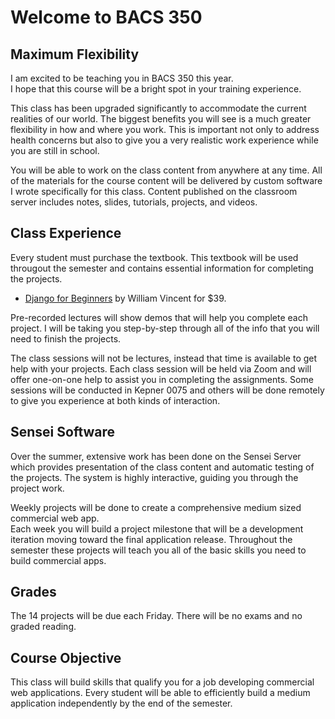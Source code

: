 # Welcome to BACS 350


## Maximum Flexibility

I am excited to be teaching you in BACS 350 this year.  
I hope that this course will be a bright spot in your training experience.

This class has been upgraded significantly to accommodate the current realities of our world. 
The biggest benefits you will see is a much greater flexibility in how and where you work.
This is important not only to address health concerns but also to give you a very realistic 
work experience while you are still in school.

You will be able to work on the class content from anywhere at any time.  All of the materials 
for the course content will be delivered by custom software I wrote specifically for this class. 
Content published on the classroom server includes notes, slides, tutorials, projects, and videos.


## Class Experience

Every student must purchase the textbook. This textbook will be used througout the semester and contains
essential information for completing the projects.

* [Django for Beginners](https://www.amazon.com/Django-Beginners-Build-websites-Python-ebook/dp/B079ZZLRRL)
by William Vincent  for $39.

Pre-recorded lectures will show demos that will help you complete each project.  I will be taking you
step-by-step through all of the info that you will need to finish the projects.

The class sessions will not be lectures, instead that time is available to get help with your projects. 
Each class session will be held via Zoom and will offer one-on-one help to assist
you in completing the assignments.  Some sessions will be conducted in Kepner 0075 and others will be
done remotely to give you experience at both kinds of interaction.


## Sensei Software

Over the summer, extensive work has been done on the Sensei Server which provides presentation of the 
class content and automatic testing of the projects.  The system is highly interactive, guiding you 
through the project work.

Weekly projects will be done to create a comprehensive medium sized commercial web app.  
Each week you will build a project milestone that will be a development iteration moving
toward the final application release.  Throughout the semester these
projects will teach you all of the basic skills you need to build commercial apps. 


## Grades

The 14 projects will be due each Friday.
There will be no exams and no graded reading.

## Course Objective

This class will build skills that qualify you for a job developing commercial web applications.
Every student will be able to efficiently build a medium application independently by the end of 
the semester.

